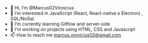 - 👋 Hi, I’m @Marcus02Vinnicius
- 👀 I’m interested in JavaScript (React, React-native e Electron) , SQL/NoSql.
- 🌱 I’m currently learning Gitflow and server-side
- 💞️ I'm working on projects using HTML, CSS and Javascript
- 📫 How to reach me marcus.vinnicius02@gmail.com

<!---
Marcus02Vinnicius/Marcus02Vinnicius is a ✨ special ✨ repository because its `README.md` (this file) appears on your GitHub profile.
You can click the Preview link to take a look at your changes.
--->

